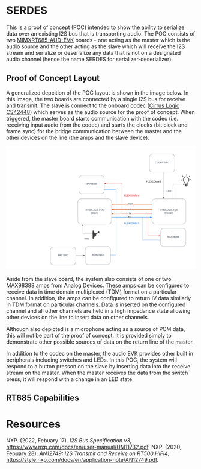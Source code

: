 # SERDES

This is a proof of concept (POC) intended to show the ability to serialize data over an existing I2S bus that is transporting audio.  The POC consists of two [MIMXRT685-AUD-EVK](https://www.nxp.com/design/development-boards/i-mx-evaluation-and-development-boards/i-mx-rt600-audio-evaluation-kit:MIMXRT685-AUD-EVK) boards - one acting as the master which is the audio source and the other acting as the slave which will receive the I2S stream and serialize or deserialize any data that is not on a designated audio channel (hence the name SERDES for serializer-deserializer).

## Proof of Concept Layout

A generalized depcition of the POC layout is shown in the image below.  In this image, the two boards are connected by a single I2S bus for receive and transmit.  The slave is connect to the onboard codec ([Cirrus Logic CS42448](https://www.cirrus.com/products/cs42448/)) which serves as the audio source for the proof of concept.  When triggered, the master board starts communication with the codec (i.e. receiving input audio from the codec) and starts the clocks (bit clock and frame sync) for the bridge communication between the master and the other devices on the line (the amps and the slave device).

![POC Layout](docs/POC_Layout.png)

Aside from the slave board, the system also consists of one or two [MAX98388](https://www.analog.com/en/products/max98388.html) amps from Analog Devices.  These amps can be configured to receive data in time domain multiplexed (TDM) format on a particular channel.  In addition, the amps can be configured to return IV data similarly in TDM format on particular channels.  Data is inserted on the configured channel and all other channels are held in a high impedance state allowing other devices on the line to insert data on other channels.

Although also depicted is a microphone acting as a source of PCM data, this will not be part of the proof of concept.  It is provided simply to demonstrate other possible sources of data on the return line of the master.

In addition to the codec on the master, the audio EVK provides other built in peripherals including switches and LEDs.  In this POC, the system will respond to a button presson on the slave by inserting data into the receive stream on the master.  When the master receives the data from the switch press, it will respond with a change in an LED state.

## RT685 Capabilities


# Resources

NXP. (2022, Febuary 17). *I2S Bus Specification v3*, https://www.nxp.com/docs/en/user-manual/UM11732.pdf.
NXP. (2020, Febuary 28). *AN12749: I2S Transmit and Receive on RT500 HiFi4*, https://style.nxp.com/docs/en/application-note/AN12749.pdf.